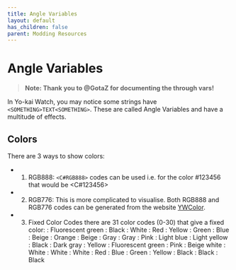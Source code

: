 ```yaml
---
title: Angle Variables
layout: default
has_children: false
parent: Modding Resources
---
```

# Angle Variables
> **Note: Thank you to @GotaZ for documenting the <C0> through <C30> vars!**

In Yo-kai Watch, you may notice some strings have `<SOMETHING>TEXT<SOMETHING>`. These are called Angle Variables and have a multitude of effects.

## Colors

There are 3 ways to show colors:
* 1. RGB888: `<C#RGB888>` codes can be used i.e. for the color #123456 that would be <C#123456>
* 2. RGB776: This is more complicated to visualise. Both RGB888 and RGB776 codes can be generated from the website [YWColor](https://n123git.github.io/yw-color/).
* 3. Fixed Color Codes there are 31 color codes (0-30) that give a fixed color:
<C0>: Fluorescent green
<C1>: Black
<C2>: White
<C3>: Red
<C4>: Yellow
<C5>: Green
<C6>: Blue
<C7>: Beige
<C8>: Orange
<C9>: Beige
<C10>: Gray
<C11>: Gray
<C12>: Pink
<C13>: Light blue
<C14>: Light yellow
<C15>: Black
<C16>: Dark gray
<C17>: Yellow
<C18>: Fluorescent green
<C19>: Pink
<C20>: Beige white
<C21>: White
<C22>: White
<C23>: White
<C24>: Red
<C25>: Blue
<C26>: Green
<C27>: Yellow
<C28>: Black
<C29>: Black
<C30>: Black
